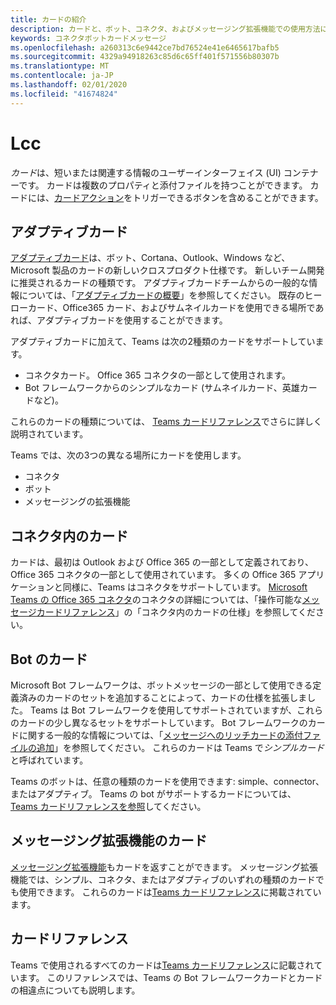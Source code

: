 ```yaml
---
title: カードの紹介
description: カードと、ボット、コネクタ、およびメッセージング拡張機能での使用方法について説明します。
keywords: コネクタボットカードメッセージ
ms.openlocfilehash: a260313c6e9442ce7bd76524e41e6465617bafb5
ms.sourcegitcommit: 4329a94918263c85d6c65ff401f571556b80307b
ms.translationtype: MT
ms.contentlocale: ja-JP
ms.lasthandoff: 02/01/2020
ms.locfileid: "41674824"
---
```

# <a name="cards"></a>Lcc

*カード*は、短いまたは関連する情報のユーザーインターフェイス (UI) コンテナーです。 カードは複数のプロパティと添付ファイルを持つことができます。 カードには、[カードアクション](~/task-modules-and-cards/cards/cards-actions.md)をトリガーできるボタンを含めることができます。

## <a name="adaptive-cards"></a>アダプティブカード

[アダプティブカード](~/task-modules-and-cards/cards/cards-reference.md#adaptive-card)は、ボット、Cortana、Outlook、Windows など、Microsoft 製品のカードの新しいクロスプロダクト仕様です。 新しいチーム開発に推奨されるカードの種類です。 アダプティブカードチームからの一般的な情報については、「[アダプティブカードの概要](/adaptive-cards)」を参照してください。 既存のヒーローカード、Office365 カード、およびサムネイルカードを使用できる場所であれば、アダプティブカードを使用することができます。

アダプティブカードに加えて、Teams は次の2種類のカードをサポートしています。

* コネクタカード。 Office 365 コネクタの一部として使用されます。
* Bot フレームワークからのシンプルなカード (サムネイルカード、英雄カードなど)。

これらのカードの種類については、 [Teams カードリファレンス](~/task-modules-and-cards/cards/cards-reference.md)でさらに詳しく説明されています。

Teams では、次の3つの異なる場所にカードを使用します。

* コネクタ
* ボット
* メッセージングの拡張機能

## <a name="cards-in-connectors"></a>コネクタ内のカード

カードは、最初は Outlook および Office 365 の一部として定義されており、Office 365 コネクタの一部として使用されています。 多くの Office 365 アプリケーションと同様に、Teams はコネクタをサポートしています。 [Microsoft Teams の Office 365 コネクタ](~/webhooks-and-connectors/what-are-webhooks-and-connectors.md)のコネクタの詳細については、「操作可能な[メッセージカードリファレンス](/outlook/actionable-messages/card-reference)」の「コネクタ内のカードの仕様」を参照してください。

## <a name="cards-in-bots"></a>Bot のカード

Microsoft Bot フレームワークは、ボットメッセージの一部として使用できる定義済みのカードのセットを追加することによって、カードの仕様を拡張しました。 Teams は Bot フレームワークを使用してサポートされていますが、これらのカードの少し異なるセットをサポートしています。 Bot フレームワークのカードに関する一般的な情報については、「[メッセージへのリッチカードの添付ファイルの追加](/bot-framework/nodejs/bot-builder-nodejs-send-rich-cards)」を参照してください。 これらのカードは Teams で*シンプルカード*と呼ばれています。

Teams のボットは、任意の種類のカードを使用できます: simple、connector、またはアダプティブ。 Teams の bot がサポートするカードについては、 [Teams カードリファレンスを参照](~/task-modules-and-cards/cards/cards-reference.md)してください。  

## <a name="cards-in-messaging-extensions"></a>メッセージング拡張機能のカード

[メッセージング拡張機能](~/messaging-extensions/what-are-messaging-extensions.md)もカードを返すことができます。 メッセージング拡張機能では、シンプル、コネクタ、またはアダプティブのいずれの種類のカードでも使用できます。 これらのカードは[Teams カードリファレンス](~/task-modules-and-cards/cards/cards-reference.md)に掲載されています。

## <a name="card-reference"></a>カードリファレンス

Teams で使用されるすべてのカードは[Teams カードリファレンス](~/task-modules-and-cards/cards/cards-reference.md)に記載されています。 このリファレンスでは、Teams の Bot フレームワークカードとカードの相違点についても説明します。
